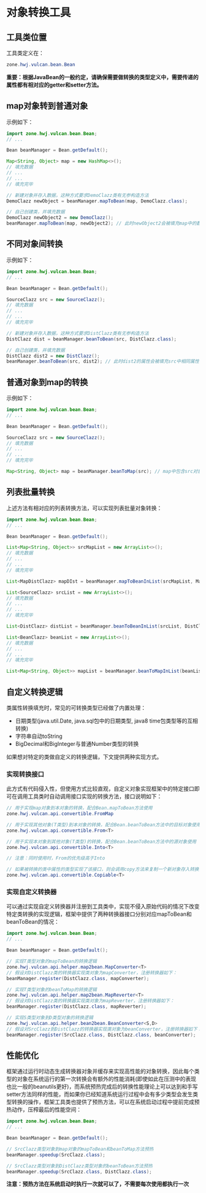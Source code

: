 # 对象转换工具
## 工具类位置
工具类定义在：

```java
zone.hwj.vulcan.bean.Bean
```

**重要：根据JavaBean的一般约定，请确保需要做转换的类型定义中，需要传递的属性都有相对应的getter和setter方法。**

## map对象转到普通对象
示例如下：

```java
import zone.hwj.vulcan.bean.Bean;
// ...

Bean beanManager = Bean.getDefault();

Map<String, Object> map = new HashMap<>();
// 填充数据
// ...
// ...
// 填充完毕

// 新建对象并存入数据，这种方式要求DemoClazz类有无参构造方法
DemoClazz newObject = beanManager.mapToBean(map, DemoClazz.class);

// 自己创建类，并填充数据
DemoClazz newObject2 = new DemoClazz();
beanManager.mapToBean(map, newObject2); // 此时newObject2会被填充map中的数据
```

## 不同对象间转换
示例如下：

```java
import zone.hwj.vulcan.bean.Bean;
// ...

Bean beanManager = Bean.getDefault();

SourceClazz src = new SourceClazz();
// 填充数据
// ...
// ...
// 填充完毕

// 新建对象并存入数据，这种方式要求DistClazz类有无参构造方法
DistClazz dist = beanManager.beanToBean(src, DistClazz.class);

// 自己创建类，并填充数据
DistClazz dist2 = new DistClazz();
beanManager.beanToBean(src, dist2); // 此时dist2的属性会被填充src中相同属性的数据
```

## 普通对象到map的转换
示例如下：

```java
import zone.hwj.vulcan.bean.Bean;
// ...

Bean beanManager = Bean.getDefault();

SourceClazz src = new SourceClazz();
// 填充数据
// ...
// ...
// 填充完毕

Map<String, Object> map = beanManager.beanToMap(src); // map中包含src对象中的属性名(key)和值(value)
```

## 列表批量转换
上述方法有相对应的列表转换方法，可以实现列表批量对象转换：

```java
import zone.hwj.vulcan.bean.Bean;
// ...

Bean beanManager = Bean.getDefault();

List<Map<String, Object>> srcMapList = new ArrayList<>();
// 填充数据
// ...
// ...
// 填充完毕

List<MapDistClazz> mapDIst = beanManager.mapToBeanInList(srcMapList, MapDistClazz.class);

List<SourceClazz> srcList = new ArrayList<>();
// 填充数据
// ...
// ...
// 填充完毕

List<DistClazz> distList = beanManager.beanToBeanInList(srcList, DistClazz.class);

List<BeanClazz> beanList = new ArrayList<>();
// 填充数据
// ...
// ...
// 填充完毕

List<Map<String, Object>> mapList = beanManager.beanToMapInList(beanList)
```

## 自定义转换逻辑
类属性转换填充时，常见的可转换类型已经做了内置处理：
- 日期类型(java.util.Date, java.sql包中的日期类型, java8 time包类型等的互相转换)
- 字符串自动toString
- BigDecimal和BigInteger与普通Number类型的转换

如果想对特定的类做自定义的转换逻辑，下文提供两种实现方式。

### 实现转换接口
此方式有代码侵入性，但使用方式比较直观，自定义对象实现框架中的特定接口即可在调用工具类时自动调用接口实现的转换方法，接口说明如下：

```java
// 用于实现map对象到本对象的转换，配合Bean.mapToBean方法使用
zone.hwj.vulcan.api.convertible.FromMap

// 用于实现其他对象(T类型)到本对象的转换，配合Bean.beanToBean方法中的目标对象使用
zone.hwj.vulcan.api.convertible.From<T>

// 用于实现本对象到其他对象(T类型)的转换，配合Bean.beanToBean方法中的源对象使用
zone.hwj.vulcan.api.convertible.Into<T>

// 注意：同时使用时，From的优先级高于Into

// 如果被转换的类中属性的类型实现了该接口，则会调用copy方法来复制一个新对象存入转换目标，否则使用默认的浅拷贝
zone.hwj.vulcan.api.convertible.Copiable<T>
```

### 实现自定义转换器
可以通过实现自定义转换器并注册到工具类中，实现不侵入原始代码的情况下改变特定类转换的实现逻辑，框架中提供了两种转换器接口分别对应mapToBean和beanToBean的情况：

```java
import zone.hwj.vulcan.bean.Bean;
// ...

Bean beanManager = Bean.getDefault();

// 实现T类型对象的mapToBean的转换逻辑
zone.hwj.vulcan.api.helper.map2bean.MapConverter<T>
// 假设对DistClazz类的转换器实现类对象为mapConverter，注册转换器如下：
beanManager.register(DistClazz.class, mapConverter);

// 实现T类型对象的beanToMap的转换逻辑
zone.hwj.vulcan.api.helper.map2bean.MapReverter<T>
// 假设对DistClazz类的转换器实现类对象为mapReverter，注册转换器如下：
beanManager.register(DistClazz.class, mapReverter);

// 实现S类型对象到D类型对象的转换逻辑
zone.hwj.vulcan.api.helper.bean2bean.BeanConverter<S,D>
// 假设对SrcClazz到DistClazz的转换器实现类对象为beanConverter，注册转换器如下：
beanManager.register(SrcClazz.class, DistClazz.class, beanConverter);
```

## 性能优化
框架通过运行时动态生成转换器对象并缓存来实现高性能的对象转换，因此每个类型的对象在系统运行的第一次转换会有额外的性能消耗(即使如此在压测中的表现也比一般的beanutils更好)，而系统预热完成后的转换性能理论上可以达到和手写setter方法同样的性能，而如果你已经知道系统运行过程中会有多少类型会发生类型转换的操作，框架工具类也提供了预热方法，可以在系统启动过程中提前完成预热动作，压榨最后的性能空间：

```java
import zone.hwj.vulcan.bean.Bean;
// ...

Bean beanManager = Bean.getDefault();

// SrcClazz类型对象到map对象的mapToBean和beanToMap方法预热
beanManager.speedup(SrcClazz.class);

// SrcClazz类型对象到DistClazz类型对象的beanToBean方法预热
beanManager.speedup(SrcClazz.class, DistClazz.class);
```

**注意：预热方法在系统启动时执行一次就可以了，不需要每次使用都执行一次**
